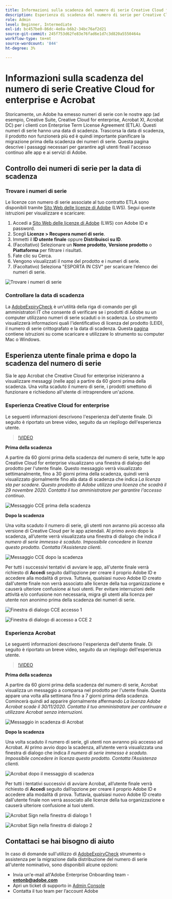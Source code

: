 ```yaml
---
title: Informazioni sulla scadenza del numero di serie Creative Cloud for enterprise e Acrobat
description: Esperienza di scadenza del numero di serie per Creative Cloud for enterprise e Acrobat
role: Admin
level: Beginner, Intermediate
exl-id: bc457be0-86dc-4e8a-b6b2-34bc76af2d21
source-git-commit: 245f753d62fe83e76fad6e1d7c3d820a5550464a
workflow-type: tm+mt
source-wordcount: '844'
ht-degree: 3%

---
```


# Informazioni sulla scadenza del numero di serie Creative Cloud for enterprise e Acrobat

Storicamente, un Adobe ha emesso numeri di serie con le nostre app (ad esempio, Creative Suite, Creative Cloud for enterprise, Acrobat XI, Acrobat DC) per i clienti con Enterprise Term License Agreement (ETLA). Questi numeri di serie hanno una data di scadenza. Trascorsa la data di scadenza, il prodotto non funzionerà più ed è quindi importante pianificare la migrazione prima della scadenza dei numeri di serie. Questa pagina descrive i passaggi necessari per garantire agli utenti finali l&#39;accesso continuo alle app e ai servizi di Adobe.

## Controllo dei numeri di serie per la data di scadenza

### Trovare i numeri di serie

Le licenze con numero di serie associate al tuo contratto ETLA sono disponibili tramite [Sito Web delle licenze di Adobe](https://licensing.adobe.com/) (LWS). Segui queste istruzioni per visualizzare e scaricare:

1. Accedi a [Sito Web delle licenze di Adobe](https://licensing.adobe.com/) (LWS) con Adobe ID e password.
1. Scegli **Licenze > Recupera numeri di serie**.
1. Immetti il **ID utente finale** oppure **Distribuisci su ID**.
1. (Facoltativo) Selezionare un **Nome prodotto**, **Versione prodotto** o **Piattaforma** per filtrare i risultati.
1. Fate clic su Cerca.
1. Vengono visualizzati il nome del prodotto e i numeri di serie.
1. (Facoltativo) Seleziona &quot;ESPORTA IN CSV&quot; per scaricare l’elenco dei numeri di serie.

![Trovare i numeri di serie](assets/retrieveserialnumbers.png)

### Controllare la data di scadenza

La [AdobeExpiryCheck](https://helpx.adobe.com/enterprise/kb/volume-license-expiration-check.html) è un&#39;utilità della riga di comando per gli amministratori IT che consente di verificare se i prodotti di Adobe su un computer utilizzano numeri di serie scaduti o in scadenza. Lo strumento visualizzerà informazioni quali l&#39;identificativo di licenza del prodotto (LEID), il numero di serie crittografato e la data di scadenza. Questa [pagina](https://helpx.adobe.com/enterprise/kb/volume-license-expiration-check.html) contiene istruzioni su come scaricare e utilizzare lo strumento su computer Mac o Windows.

## Esperienza utente finale prima e dopo la scadenza del numero di serie

Sia le app Acrobat che Creative Cloud for enterprise inizieranno a visualizzare messaggi (nelle app) a partire da 60 giorni prima della scadenza. Una volta scaduto il numero di serie, i prodotti smettono di funzionare e richiedono all&#39;utente di intraprendere un&#39;azione.

### Esperienza Creative Cloud for enterprise

Le seguenti informazioni descrivono l&#39;esperienza dell&#39;utente finale. Di seguito è riportato un breve video, seguito da un riepilogo dell&#39;esperienza utente.

>[!VIDEO](https://video.tv.adobe.com/v/331746?hidetitle=true)

**Prima della scadenza**

A partire da 60 giorni prima della scadenza del numero di serie, tutte le app Creative Cloud for enterprise visualizzano una finestra di dialogo del prodotto per l&#39;utente finale. Questo messaggio verrà visualizzato settimanalmente, fino a 30 giorni prima della scadenza, quindi verrà visualizzato giornalmente fino alla data di scadenza che indica *La licenza sta per scadere. Questo prodotto di Adobe utilizza una licenza che scadrà il 29 novembre 2020. Contatta il tuo amministratore per garantire l&#39;accesso continuo*.

![Messaggio CCE prima della scadenza](assets/cceexpiring.png)

**Dopo la scadenza**

Una volta scaduto il numero di serie, gli utenti non avranno più accesso alla versione di Creative Cloud per le app aziendali. Al primo avvio dopo la scadenza, all’utente verrà visualizzata una finestra di dialogo che indica *Il numero di serie immesso è scaduto. Impossibile concedere in licenza questo prodotto. Contatta l&#39;Assistenza clienti*.

![Messaggio CCE dopo la scadenza](assets/cceafterexpire.png)

Per tutti i successivi tentativi di avviare le app, all&#39;utente finale verrà richiesto di **Accedi** seguito dall’opzione per creare il proprio Adobe ID e accedere alla modalità di prova. Tuttavia, qualsiasi nuovo Adobe ID creato dall&#39;utente finale non verrà associato alle licenze della tua organizzazione e causerà ulteriore confusione ai tuoi utenti. Per evitare interruzioni delle attività e/o confusione non necessaria, migra gli utenti alla licenza per utente non anonimo prima della scadenza dei numeri di serie.

![Finestra di dialogo CCE accesso 1](assets/ccesignin1.png)

![Finestra di dialogo di accesso a CCE 2](assets/ccesignin2.png)

### Esperienza Acrobat

Le seguenti informazioni descrivono l&#39;esperienza dell&#39;utente finale. Di seguito è riportato un breve video, seguito da un riepilogo dell&#39;esperienza utente.

>[!VIDEO](https://video.tv.adobe.com/v/331749?hidetitle=true)


**Prima della scadenza**

A partire da 60 giorni prima della scadenza del numero di serie, Acrobat visualizza un messaggio a comparsa nel prodotto per l&#39;utente finale. Questa appare una volta alla settimana fino a 7 giorni prima della scadenza. Comincerà quindi ad apparire giornalmente affermando *La licenza Adobe Acrobat scade il 30/11/2020. Contatta il tuo amministratore per continuare a utilizzare Acrobat senza interruzioni.*

![Messaggio in scadenza di Acrobat](assets/acrobatexpiring.png)

**Dopo la scadenza**

Una volta scaduto il numero di serie, gli utenti non avranno più accesso ad Acrobat. Al primo avvio dopo la scadenza, all’utente verrà visualizzata una finestra di dialogo che indica *Il numero di serie immesso è scaduto. Impossibile concedere in licenza questo prodotto. Contatta l’Assistenza clienti.*

![Acrobat dopo il messaggio di scadenza](assets/acrobatafterexpire.png)

Per tutti i tentativi successivi di avviare Acrobat, all’utente finale verrà richiesto di **Accedi** seguito dall’opzione per creare il proprio Adobe ID e accedere alla modalità di prova. Tuttavia, qualsiasi nuovo Adobe ID creato dall&#39;utente finale non verrà associato alle licenze della tua organizzazione e causerà ulteriore confusione ai tuoi utenti.

![Acrobat Sign nella finestra di dialogo 1](assets/acrobatsignin1.png)

![Acrobat Sign nella finestra di dialogo 2](assets/acrobatsignin2.png)

## Contattaci se hai bisogno di aiuto

In caso di domande sull&#39;utilizzo di [AdobeExpiryCheck](https://helpx.adobe.com/enterprise/kb/volume-license-expiration-check.html) strumento o assistenza per la migrazione dalla distribuzione del numero di serie all&#39;utente nominativo, sono disponibili alcune opzioni:
* Invia un&#39;e-mail all&#39;Adobe Enterprise Onboarding team - **entonb@adobe.com**
* Apri un ticket di supporto in [Admin Console](https://adminconsole.adobe.com/support)
* Contatta il tuo team per l’account Adobe
